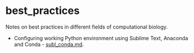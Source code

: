 # best_practices
Notes on best practices in different fields of computational biology.

- Configuring working Python environment using Sublime Text, Anaconda and Conda - [subl_conda.md](subl_conda.md).
